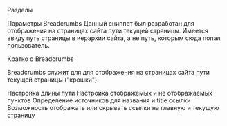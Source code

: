 Разделы

Параметры Breadcrumbs
Данный сниппет был разработан для отображения на страницах сайта пути текущей страницы. Имеется ввиду путь страницы в иерархии сайта, а не путь, которым сюда попал пользователь.

Кратко о Breadcrumbs

Breadcrumbs служит для для отображения на страницах сайта пути текущей страницы ("крошки").

Настройка длины пути
Настройка отображемых и не отображаемых пунктов
Определение источников для названия и title ссылки
Возможность отображать или скрывать ссылки на главную и текущую страницу
